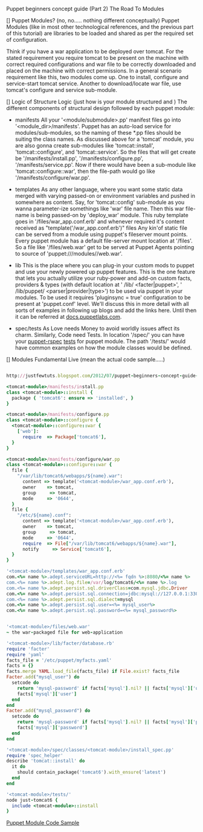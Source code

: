 Puppet
beginners concept guide (Part 2)
The Road To Modules

[] Puppet Modules?  (no, no..... nothing different conceptually)
Puppet Modules (like in most other technological references, and the previous part of this tutorial)  are libraries to be loaded and shared as per the required set of configuration.

Think if you have a war application to be deployed over tomcat. For the stated requirement you require tomcat to be present on the machine with correct required configurations and war file to be correctly downloaded and placed on the machine with correct permissions.
In a general scenario requirement like this, two modules come up. One to install, configure and service-start tomcat service. Another to download/locate war file, use tomcat's configure and service sub-module.

[] Logic of Structure Logic  (just how is your module structured and )
The different components of structural design followed by each puppet module:

* manifests
All your '<module/submodule>.pp' manifest files go into '<module_dir>/manifests'.
Puppet has an auto-load service for modules/sub-modules, so the naming of these *.pp files should be suiting the class names.
As discussed above for a 'tomcat' module, you are also gonna create sub-modules like 'tomcat::install', 'tomcat::configure', and 'tomcat::service'.
So the files that will get create be '<tomcat-module>/manifests/install.pp', '<tomcat-module>/manifests/configure.pp',  '<tomcat-module>/manifests/service.pp'.
Now if there would have been a sub-module like 'tomcat::configure::war',  then the file-path would go like '<tomcat-module>/manifests/configure/war.pp'.

* templates
As any other language, where you want some static data merged with varying passed-on or environment  variables and pushed in somewhere as content. Say, for 'tomcat::config' sub-module as you wanna parameter-ize somethings like 'war' file name. Then this war file-name is being passed-on by 'deploy_war' module.
This ruby template goes in '<tomcat-module>/files/war_app.conf.erb' and whenever required it's content received as "template('<tomcat-module>/war_app.conf.erb')"
files
Any kin'of static file can be served from a module using puppet's fileserver mount points. Every puppet module has a default file-server mount location at '<tomcat-module>/files'.
So a file like '<tomcat-module>/files/web.war' get to be served at Puppet Agents pointing to source of 'puppet:///modules/<tomcat-module>/web.war'.

* lib
This is the place where you can plug-in your custom mods to puppet and use your newly powered up puppet features.
This is the one feature that lets you actually utilize your ruby-power and add-on custom facts, providers & types (with default location at '<tomcat-module> /lib/ <facter|puppet>', '<tomcat-module> /lib/puppet/ <parser|provider|type>') to be used via puppet in your modules. To be used it requires 'pluginsync = true' configuration to be present at 'puppet.conf' level.
We'll discuss this in more detail with all sorts of examples in following up blogs and add the links here. Until then it can be referred at [docs.puppetlabs.com](http://docs.puppetlabs.com/guides/plugins_in_modules.html).

* spec/tests
As Love needs Money to avoid worldly issues affect its charm. Similarly, Code need Tests.  In location '<tomcat-module>/spec/' you can have your [puppet-rspec](http://rspec-puppet.com/) [tests](http://bombasticmonkey.com/2012/03/02/automatically-test-your-puppet-modules-with-travis-ci/) for puppet module.
The path '<tomcat-module>/tests/' would have common examples on how the module classes would be defined.



[] Modules Fundamental Live  (mean the actual code sample.....)

```Ruby

http://justfewtuts.blogspot.com/2012/07/puppet-beginners-concept-guide-part-2.html

<tomcat-module>/manifests/install.pp
class <tomcat-module>::install {
  package { 'tomcat6': ensure => 'installed', }
}

<tomcat-module>/manifests/configure.pp
class <tomcat-module>::configure {
  <tomcat-module>::configure::war {
    ['web']:
      require  => Package['tomcat6'],
  }
}

<tomcat-module>/manifests/configure/war.pp
class <tomcat-module>::configure::war {
  file {
    "/var/lib/tomcat6/webapps/${name}.war":
      content => template('<tomcat-module>/war_app.conf.erb'),
      owner    => tomcat,
      group     => tomcat,
      mode     => '0644',
  }
  file {
    "/etc/${name}.conf":
      content => template('<tomcat-module>/war_app.conf.erb'),
      owner    => tomcat,
      group     => tomcat,
      mode     => '0644',
      require  => File["/var/lib/tomcat6/webapps/${name}.war"],
      notify     => Service['tomcat6'],
  }
}

'<tomcat-module>/templates/war_app.conf.erb'
com.<%= name %>.adept.serviceURL=http://<%= fqdn %>:8080/<%= name %>
com.<%= name %>.adept.log.file=/var/log/tomcat6/<%= name %>.log
com.<%= name %>.adept.persist.sql.driverClass=com.mysql.jdbc.Driver
com.<%= name %>.adept.persist.sql.connection=jdbc:mysql://127.0.0.1:3306/adept
com.<%= name %>.adept.persist.sql.dialect=mysql
com.<%= name %>.adept.persist.sql.user=<%= mysql_user%>
com.<%= name %>.adept.persist.sql.password=<%= mysql_password%>


'<tomcat-module>/files/web.war'
~ the war-packaged file for web-application

'<tomcat-module>/lib/facter/database.rb'
require 'facter'
require 'yaml'
facts_file = '/etc/puppet/myfacts.yaml'
facts = {}
facts.merge YAML.load_file(facts_file) if File.exist? facts_file
Facter.add("mysql_user") do
  setcode do
    return 'mysql-password' if facts['mysql'].nil? || facts['mysql']['user'].nil?
    facts['mysql']['user']
  end
end
Facter.add("mysql_password") do
  setcode do
    return 'mysql-password' if facts['mysql'].nil? || facts['mysql']['password'].nil?
    facts['mysql']['password']
  end
end

'<tomcat-module>/spec/classes/<tomcat-module>/install_spec.pp'
require 'spec_helper'
describe 'tomcat::install' do
  it do
    should contain_package('tomcat6').with_ensure('latest')
  end
end

'<tomcat-module>/tests/'
node just-tomcat6 {
  include <tomcat-module>::install
}

```
[Puppet Module Code Sample](https://gist.github.com/abhishekkr/3070758)
